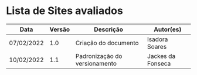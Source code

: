 # Lista de Sites avaliados


|    Data    | Versão |                            Descrição                             |          Autor(es)           |
| ---------- | ------ | ---------------------------------------------------------------- | ---------------------------- |
| 07/02/2022 |  1.0   |                Criação do documento                 | Isadora Soares            |
| 10/02/2022 |  1.1   | Padronização do versionamento        | Jackes da Fonseca   |
